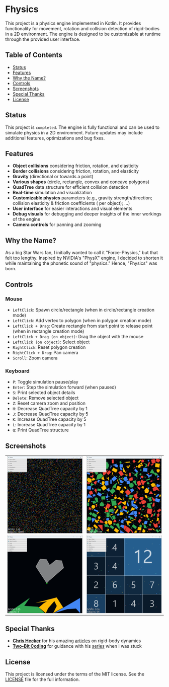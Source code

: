 # Fhysics

This project is a physics engine implemented in Kotlin. It provides functionality for movement, rotation and collision
detection of rigid-bodies in a 2D environment. The engine is designed to be customizable at runtime through the provided
user interface.

## Table of Contents

- [Status](#Status)
- [Features](#features)
- [Why the Name?](#why-the-name)
- [Controls](#controls)
- [Screenshots](#screenshots)
- [Special Thanks](#special-thanks)
- [License](#license)

## Status

This project is `completed`. The engine is fully functional and can be used to simulate physics in a 2D environment.
Future updates may include additional features, optimizations and bug fixes.

## Features

- **Object collisions** considering friction, rotation, and elasticity
- **Border collisions** considering friction, rotation, and elasticity
- **Gravity** (directional or towards a point)
- **Various shapes** (circle, rectangle, convex and concave polygons)
- **QuadTree** data structure for efficient collision detection
- **Real-time** simulation and visualization
- **Customizable physics** parameters (e.g., gravity strength/direction; collision elasticity & friction coefficients (
  per object); ...)
- **User interface** for easier interactions and visual elements
- **Debug visuals** for debugging and deeper insights of the inner workings of the engine
- **Camera controls** for panning and zooming

## Why the Name?

As a big Star Wars fan, I initially wanted to call it "Force-Physics," but that felt too lengthy. Inspired by NVIDIA's "PhysX" engine, I decided to shorten it while maintaining the phonetic sound of "physics." Hence, "Fhysics" was born.

## Controls

### Mouse

- `LeftClick`: Spawn circle/rectangle (when in circle/rectangle creation mode)
- `LeftClick`: Add vertex to polygon (when in polygon creation mode)
- `LeftClick + Drag`: Create rectangle from start point to release point (when in rectangle creation mode)
- `LeftClick + Drag (on object)`: Drag the object with the mouse
- `LeftClick (on object)`: Select object
- `RightClick`: Reset polygon creation
- `RightClick + Drag`: Pan camera
- `Scroll`: Zoom camera

### Keyboard

- `P`: Toggle simulation pause/play
- `Enter`: Step the simulation forward (when paused)
- `S`: Print selected object details
- `Delete`: Remove selected object
- `Z`: Reset camera zoom and position
- `H`: Decrease QuadTree capacity by 1
- `J`: Decrease QuadTree capacity by 5
- `K`: Increase QuadTree capacity by 5
- `L`: Increase QuadTree capacity by 1
- `Q`: Print QuadTree structure

## Screenshots

<table>
  <tr>
    <td><img src="src/main/resources/screenshots/10k%20Circles.png" alt="10k Circles"/></td>
    <td><img src="src/main/resources/screenshots/All%20the%20Objects%202.png" alt="All the Objects 2"/></td>
  </tr>
  <tr>
    <td><img src="src/main/resources/screenshots/Polygon%20Creation.png" alt="Polygon Creation"/></td>
    <td><img src="src/main/resources/screenshots/Debug-QuadTree.png" alt="Debug-QuadTree"/></td>
  </tr>
</table>

## Special Thanks

- **[Chris Hecker](https://www.chrishecker.com/Homepage)** for his
  amazing [articles](https://www.chrishecker.com/Rigid_Body_Dynamics) on rigid-body dynamics
- **[Two-Bit Coding](https://www.youtube.com/@two-bitcoding8018)** for guidance with
  his [series](https://www.youtube.com/playlist?list=PLSlpr6o9vURwq3oxVZSimY8iC-cdd3kIs) when I was stuck

## License

This project is licensed under the terms of the MIT license. See the [LICENSE](LICENSE) file for the full information.